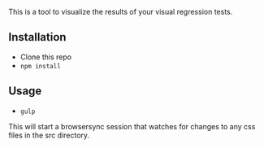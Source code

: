 This is a tool to visualize the results of your visual regression tests.

## Installation
- Clone this repo
- `npm install`

## Usage
- `gulp`

This will start a browsersync session that watches for changes to any css files in the src directory.
